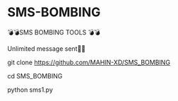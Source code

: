 # SMS-BOMBING

💣💣SMS BOMBING TOOLS 💣💣

Unlimited message sent📱🚀

git clone https://github.com/MAHIN-XD/SMS_BOMBING

cd SMS_BOMBING

python sms1.py
